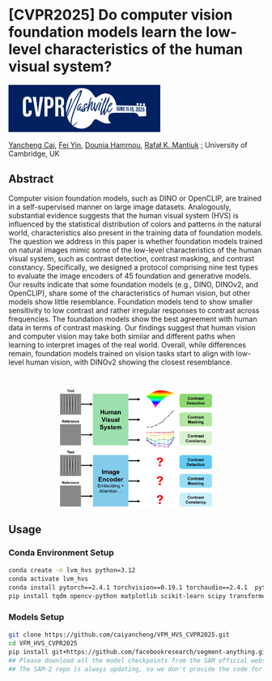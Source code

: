# [CVPR2025] Do computer vision foundation models learn the low-level characteristics of the human visual system?

<img src="images/cvpr-navbar-logo-2.png" width="300"/>

<a href="https://caiyancheng.github.io/academic.html">Yancheng Cai</a>,
<a href="https://feiiyin.github.io/">Fei Yin</a>,
<a href="https://www.cst.cam.ac.uk/people/dh706">Dounia Hammou</a>,
<a href="https://www.cl.cam.ac.uk/~rkm38/">Rafał K. Mantiuk</a>
; University of Cambridge, UK

## Abstract
Computer vision foundation models, such as DINO or OpenCLIP, are trained in a self-supervised manner on large image datasets. Analogously, substantial evidence suggests that the human visual system (HVS) is influenced by the statistical distribution of colors and patterns in the natural world, characteristics also present in the training data of foundation models. The question we address in this paper is whether foundation models trained on natural images mimic some of the low-level characteristics of the human visual system, such as contrast detection, contrast masking, and contrast constancy. Specifically, we designed a protocol comprising nine test types to evaluate the image encoders of 45 foundation and generative models. Our results indicate that some foundation models (e.g., DINO, DINOv2, and OpenCLIP), share some of the characteristics of human vision, but other models show little resemblance. Foundation models tend to show smaller sensitivity to low contrast and rather irregular responses to contrast across frequencies. The foundation models show the best agreement with human data in terms of contrast masking. Our findings suggest that human vision and computer vision may take both similar and different paths when learning to interpret images of the real world. Overall, while differences remain, foundation models trained on vision tasks start to align with low-level human vision, with DINOv2 showing the closest resemblance.

&ensp;
<p align="center">
  <img src="images/first_figure_8.png" width="60%">
</p>

## Usage
### Conda Environment Setup
```bash
conda create -n lvm_hvs python=3.12
conda activate lvm_hvs
conda install pytorch==2.4.1 torchvision==0.19.1 torchaudio==2.4.1  pytorch-cuda=11.8 -c pytorch -c nvidia
pip install tqdm opencv-python matplotlib scikit-learn scipy transformers diffusers accelerate
```
### Models Setup
```bash
git clone https://github.com/caiyancheng/VFM_HVS_CVPR2025.git
cd VFM_HVS_CVPR2025
pip install git+https://github.com/facebookresearch/segment-anything.git
## Please download all the model checkpoints from the SAM official website, and put in the SAM_repo
## The SAM-2 repo is always updating, so we don't provide the code for running the SAM-2 test
```
